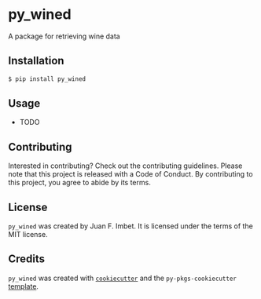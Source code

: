 # py_wined

A package for retrieving wine data

## Installation

```bash
$ pip install py_wined
```

## Usage

- TODO

## Contributing

Interested in contributing? Check out the contributing guidelines. Please note that this project is released with a Code of Conduct. By contributing to this project, you agree to abide by its terms.

## License

`py_wined` was created by Juan F. Imbet. It is licensed under the terms of the MIT license.

## Credits

`py_wined` was created with [`cookiecutter`](https://cookiecutter.readthedocs.io/en/latest/) and the `py-pkgs-cookiecutter` [template](https://github.com/py-pkgs/py-pkgs-cookiecutter).
